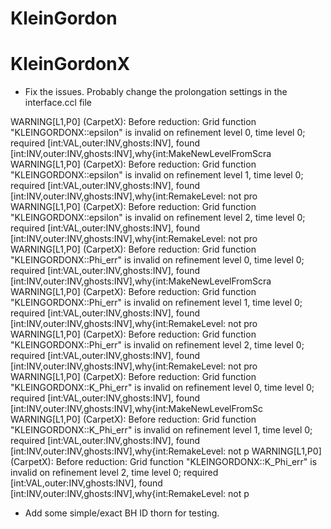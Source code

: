 
# KleinGordon



# KleinGordonX

* Fix the issues. Probably change the prolongation settings in the interface.ccl file

WARNING[L1,P0] (CarpetX): Before reduction: Grid function "KLEINGORDONX::epsilon" is invalid on refinement level 0, time level 0; required [int:VAL,outer:INV,ghosts:INV], found [int:INV,outer:INV,ghosts:INV],why{int:MakeNewLevelFromScra
WARNING[L1,P0] (CarpetX): Before reduction: Grid function "KLEINGORDONX::epsilon" is invalid on refinement level 1, time level 0; required [int:VAL,outer:INV,ghosts:INV], found [int:INV,outer:INV,ghosts:INV],why{int:RemakeLevel: not pro
WARNING[L1,P0] (CarpetX): Before reduction: Grid function "KLEINGORDONX::epsilon" is invalid on refinement level 2, time level 0; required [int:VAL,outer:INV,ghosts:INV], found [int:INV,outer:INV,ghosts:INV],why{int:RemakeLevel: not pro
WARNING[L1,P0] (CarpetX): Before reduction: Grid function "KLEINGORDONX::Phi_err" is invalid on refinement level 0, time level 0; required [int:VAL,outer:INV,ghosts:INV], found [int:INV,outer:INV,ghosts:INV],why{int:MakeNewLevelFromScra
WARNING[L1,P0] (CarpetX): Before reduction: Grid function "KLEINGORDONX::Phi_err" is invalid on refinement level 1, time level 0; required [int:VAL,outer:INV,ghosts:INV], found [int:INV,outer:INV,ghosts:INV],why{int:RemakeLevel: not pro
WARNING[L1,P0] (CarpetX): Before reduction: Grid function "KLEINGORDONX::Phi_err" is invalid on refinement level 2, time level 0; required [int:VAL,outer:INV,ghosts:INV], found [int:INV,outer:INV,ghosts:INV],why{int:RemakeLevel: not pro
WARNING[L1,P0] (CarpetX): Before reduction: Grid function "KLEINGORDONX::K_Phi_err" is invalid on refinement level 0, time level 0; required [int:VAL,outer:INV,ghosts:INV], found [int:INV,outer:INV,ghosts:INV],why{int:MakeNewLevelFromSc
WARNING[L1,P0] (CarpetX): Before reduction: Grid function "KLEINGORDONX::K_Phi_err" is invalid on refinement level 1, time level 0; required [int:VAL,outer:INV,ghosts:INV], found [int:INV,outer:INV,ghosts:INV],why{int:RemakeLevel: not p
WARNING[L1,P0] (CarpetX): Before reduction: Grid function "KLEINGORDONX::K_Phi_err" is invalid on refinement level 2, time level 0; required [int:VAL,outer:INV,ghosts:INV], found [int:INV,outer:INV,ghosts:INV],why{int:RemakeLevel: not p

* Add some simple/exact BH ID thorn for testing.